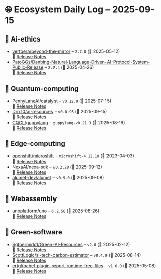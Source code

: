 # 🌐 Ecosystem Daily Log – 2025-09-15

## 🔹 Ai-ethics
- [vertbera/beyond-the-mirror](https://github.com/vertbera/beyond-the-mirror/releases/tag/2.7.8) – `2.7.8` (📅 2025-05-12)  
  🔗 [Release Notes](https://github.com/vertbera/beyond-the-mirror/releases/tag/2.7.8)
- [PatoGGs/Danbing-Natural-Language-Driven-AI-Protocol-System-Public-Release](https://github.com/PatoGGs/Danbing-Natural-Language-Driven-AI-Protocol-System-Public-Release/releases/tag/2.7.4) – `2.7.4` (📅 2025-04-26)  
  🔗 [Release Notes](https://github.com/PatoGGs/Danbing-Natural-Language-Driven-AI-Protocol-System-Public-Release/releases/tag/2.7.4)

## 🔹 Quantum-computing
- [PennyLaneAI/catalyst](https://github.com/PennyLaneAI/catalyst/releases/tag/v0.12.0) – `v0.12.0` (📅 2025-07-15)  
  🔗 [Release Notes](https://github.com/PennyLaneAI/catalyst/releases/tag/v0.12.0)
- [Drix10/ai-resources](https://github.com/Drix10/ai-resources/releases/tag/v0.0.95) – `v0.0.95` (📅 2025-09-15)  
  🔗 [Release Notes](https://github.com/Drix10/ai-resources/releases/tag/v0.0.95)
- [CQCL/guppylang](https://github.com/CQCL/guppylang/releases/tag/guppylang-v0.21.3) – `guppylang-v0.21.3` (📅 2025-08-19)  
  🔗 [Release Notes](https://github.com/CQCL/guppylang/releases/tag/guppylang-v0.21.3)

## 🔹 Edge-computing
- [openshift/microshift](https://github.com/openshift/microshift/releases/tag/microshift-4.12.10) – `microshift-4.12.10` (📅 2023-04-03)  
  🔗 [Release Notes](https://github.com/openshift/microshift/releases/tag/microshift-4.12.10)
- [NexaAI/nexa-sdk](https://github.com/NexaAI/nexa-sdk/releases/tag/v0.2.28) – `v0.2.28` (📅 2025-09-12)  
  🔗 [Release Notes](https://github.com/NexaAI/nexa-sdk/releases/tag/v0.2.28)
- [alumet-dev/alumet](https://github.com/alumet-dev/alumet/releases/tag/v0.9.0) – `v0.9.0` (📅 2025-09-08)  
  🔗 [Release Notes](https://github.com/alumet-dev/alumet/releases/tag/v0.9.0)

## 🔹 Webassembly
- [unoplatform/uno](https://github.com/unoplatform/uno/releases/tag/6.2.58) – `6.2.58` (📅 2025-08-26)  
  🔗 [Release Notes](https://github.com/unoplatform/uno/releases/tag/6.2.58)

## 🔹 Green-software
- [Sgtbermido1/Green-AI-Resources](https://github.com/Sgtbermido1/Green-AI-Resources/releases/tag/v2.0) – `v2.0` (📅 2025-02-12)  
  🔗 [Release Notes](https://github.com/Sgtbermido1/Green-AI-Resources/releases/tag/v2.0)
- [ScottLogic/sl-tech-carbon-estimator](https://github.com/ScottLogic/sl-tech-carbon-estimator/releases/tag/v0.4.0) – `v0.4.0` (📅 2025-08-14)  
  🔗 [Release Notes](https://github.com/ScottLogic/sl-tech-carbon-estimator/releases/tag/v0.4.0)
- [ertgl/babel-plugin-report-runtime-free-files](https://github.com/ertgl/babel-plugin-report-runtime-free-files/releases/tag/v1.0.0) – `v1.0.0` (📅 2025-05-08)  
  🔗 [Release Notes](https://github.com/ertgl/babel-plugin-report-runtime-free-files/releases/tag/v1.0.0)